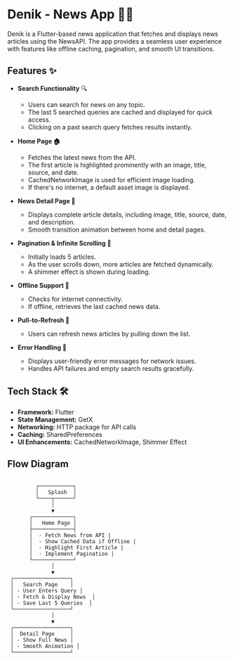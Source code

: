 # Denik - News App 📱📰  

Denik is a Flutter-based news application that fetches and displays news articles using the NewsAPI. The app provides a seamless user experience with features like offline caching, pagination, and smooth UI transitions.

## Features ✨  

- **Search Functionality** 🔍  
  - Users can search for news on any topic.  
  - The last 5 searched queries are cached and displayed for quick access.  
  - Clicking on a past search query fetches results instantly.  

- **Home Page 🏠**  
  - Fetches the latest news from the API.  
  - The first article is highlighted prominently with an image, title, source, and date.  
  - CachedNetworkImage is used for efficient image loading.  
  - If there's no internet, a default asset image is displayed.  

- **News Detail Page 📜**  
  - Displays complete article details, including image, title, source, date, and description.  
  - Smooth transition animation between home and detail pages.  

- **Pagination & Infinite Scrolling 📄**  
  - Initially loads 5 articles.  
  - As the user scrolls down, more articles are fetched dynamically.  
  - A shimmer effect is shown during loading.  

- **Offline Support 📡**  
  - Checks for internet connectivity.  
  - If offline, retrieves the last cached news data.  

- **Pull-to-Refresh 🔄**  
  - Users can refresh news articles by pulling down the list.  

- **Error Handling 🚨**  
  - Displays user-friendly error messages for network issues.  
  - Handles API failures and empty search results gracefully.  

## Tech Stack 🛠  
- **Framework:** Flutter  
- **State Management:** GetX  
- **Networking:** HTTP package for API calls  
- **Caching:** SharedPreferences
- **UI Enhancements:** CachedNetworkImage, Shimmer Effect


## Flow Diagram

```

         ┌───────────┐
         │   Splash  │
         └────┬──────┘
              │
              ▼
       ┌─────────────┐
       │   Home Page │
       ├─────────────┤
       │  - Fetch News from API |
       │  - Show Cached Data if Offline |
       │  - Highlight First Article |
       │  - Implement Pagination |
       └─────────────┘
              │
              ▼
 ┌──────────────────┐
 │   Search Page    │
 │ - User Enters Query │
 │ - Fetch & Display News  │
 │ - Save Last 5 Queries  │
 └──────────────────┘
              │
              ▼
 ┌──────────────────┐
 │  Detail Page     │
 │ - Show Full News │
 │ - Smooth Animation │
 └──────────────────┘


```


